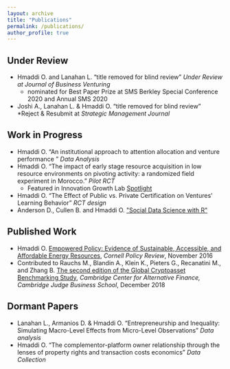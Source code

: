 ```yaml
---
layout: archive
title: "Publications"
permalink: /publications/
author_profile: true
---
```



Under Review 
---------
* Hmaddi O. and Lanahan L. “title removed for blind review” *Under Review at Journal of Business Venturing*
  * nominated for Best Paper Prize at SMS Berkley Special Conference 2020 and Annual SMS 2020
* Joshi A., Lanahan L. & Hmaddi O. “title removed for blind review” *Reject & Resubmit at *Strategic Management Journal*

Work in Progress 
-----------
* Hmaddi O. “An institutional approach to attention allocation and venture performance ” *Data Analysis*
* Hmaddi O. “The impact of early stage resource acquisition in low resource environments on pivoting activity: a randomized field experiment in Morocco.” *Pilot RCT*
    * Featured in Innovation Growth Lab [Spotlight](https://innovationgrowthlab.org/blog/spotlight-showcasing-new-research-entrepreneurship-innovation-and-science)
* Hmaddi O. “The Effect of Public vs. Private Certification on Ventures’ Learning Behavior” *RCT design*
* Anderson D., Cullen B. and Hmaddi O. ["Social Data Science with R"](https://www.sds.pub/)

Published Work
-------------
* Hmaddi O. [Empowered Policy: Evidence of Sustainable, Accessible, and Affordable Energy Resources](http://www.cornellpolicyreview.com/empowered-policy-evidence-of-sustainable-accessible-and-affordable-energy-resources/), *Cornell Policy Review*, November 2016
* Contributed to Rauchs M., Blandin A., Klein K., Pieters G., Recanatini M., and Zhang B. [The second edition of the Global Cryptoasset Benchmarking Study](https://www.jbs.cam.ac.uk/fileadmin/user_upload/research/centres/alternative-finance/downloads/2019-09-ccaf-2nd-global-cryptoasset-benchmarking.pdf), *Cambridge Center for Alternative Finance, Cambridge Judge Business School*, December 2018

Dormant Papers 
-----------
* Lanahan L., Armanios D. & Hmaddi O. “Entrepreneurship and Inequality: Simulating Macro-Level Effects from Micro-Level Observations” *Data analysis*
* Hmaddi O. “The complementor-platform owner relationship through the lenses of property rights and transaction costs economics” *Data Collection*



